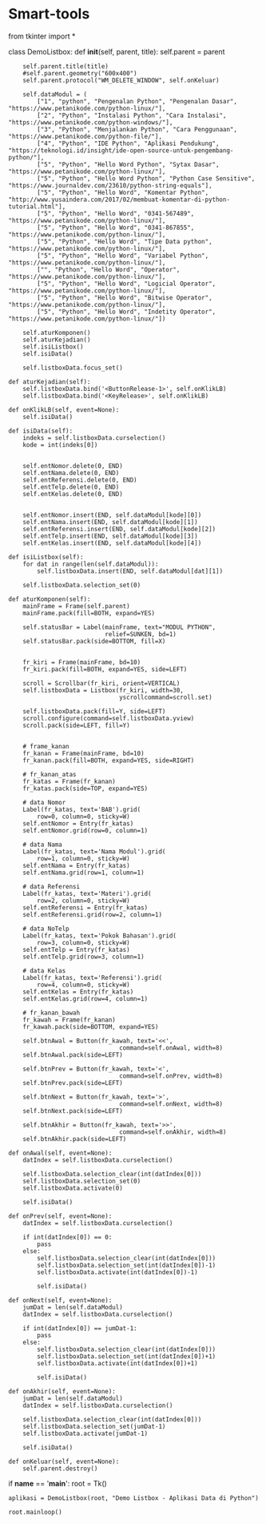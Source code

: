 # Smart-tools
from tkinter import *
 
class DemoListbox:
    def __init__(self, parent, title):
        self.parent = parent
 
        self.parent.title(title)
        #self.parent.geometry("600x400")
        self.parent.protocol("WM_DELETE_WINDOW", self.onKeluar)
 
        self.dataModul = (
            ["1", "python", "Pengenalan Python", "Pengenalan Dasar", "https://www.petanikode.com/python-linux/"],
            ["2", "Python", "Instalasi Python", "Cara Instalasi", "https://www.petanikode.com/python-windows/"],
            ["3", "Python", "Menjalankan Python", "Cara Penggunaan", "https://www.petanikode.com/python-file/"],
            ["4", "Python", "IDE Python", "Aplikasi Pendukung", "https://teknologi.id/insight/ide-open-source-untuk-pengembang-python/"],
            ["5", "Python", "Hello Word Python", "Sytax Dasar", "https://www.petanikode.com/python-linux/"],
            ["5", "Python", "Hello Word Python", "Python Case Sensitive", "https://www.journaldev.com/23610/python-string-equals"],
            ["5", "Python", "Hello Word", "Komentar Python", "http://www.yusaindera.com/2017/02/membuat-komentar-di-python-tutorial.html"],
            ["5", "Python", "Hello Word", "0341-567489", "https://www.petanikode.com/python-linux/"],
            ["5", "Python", "Hello Word", "0341-867855", "https://www.petanikode.com/python-linux/"],
            ["5", "Python", "Hello Word", "Tipe Data python", "https://www.petanikode.com/python-linux/"],
            ["5", "Python", "Hello Word", "Variabel Python", "https://www.petanikode.com/python-linux/"],
            ["", "Python", "Hello Word", "Operator", "https://www.petanikode.com/python-linux/"],
            ["5", "Python", "Hello Word", "Logicial Operator", "https://www.petanikode.com/python-linux/"],
            ["5", "Python", "Hello Word", "Bitwise Operator", "https://www.petanikode.com/python-linux/"],
            ["5", "Python", "Hello Word", "Indetity Operator", "https://www.petanikode.com/python-linux/"])
 
        self.aturKomponen()
        self.aturKejadian()
        self.isiListbox()
        self.isiData()
 
        self.listboxData.focus_set()
 
    def aturKejadian(self):
        self.listboxData.bind('<ButtonRelease-1>', self.onKlikLB)
        self.listboxData.bind('<KeyRelease>', self.onKlikLB)
 
    def onKlikLB(self, event=None):
        self.isiData()
 
    def isiData(self):
        indeks = self.listboxData.curselection()
        kode = int(indeks[0])
 
        
        self.entNomor.delete(0, END)
        self.entNama.delete(0, END)
        self.entReferensi.delete(0, END)
        self.entTelp.delete(0, END)
        self.entKelas.delete(0, END)
 
      
        self.entNomor.insert(END, self.dataModul[kode][0])
        self.entNama.insert(END, self.dataModul[kode][1])
        self.entReferensi.insert(END, self.dataModul[kode][2])
        self.entTelp.insert(END, self.dataModul[kode][3])
        self.entKelas.insert(END, self.dataModul[kode][4])
 
    def isiListbox(self):
        for dat in range(len(self.dataModul)):
            self.listboxData.insert(END, self.dataModul[dat][1])
 
        self.listboxData.selection_set(0)
 
    def aturKomponen(self):
        mainFrame = Frame(self.parent)
        mainFrame.pack(fill=BOTH, expand=YES)
 
        self.statusBar = Label(mainFrame, text="MODUL PYTHON",
                               relief=SUNKEN, bd=1)
        self.statusBar.pack(side=BOTTOM, fill=X)
 
        
        fr_kiri = Frame(mainFrame, bd=10)
        fr_kiri.pack(fill=BOTH, expand=YES, side=LEFT)
 
        scroll = Scrollbar(fr_kiri, orient=VERTICAL)
        self.listboxData = Listbox(fr_kiri, width=30,
                                   yscrollcommand=scroll.set)
 
        self.listboxData.pack(fill=Y, side=LEFT)
        scroll.configure(command=self.listboxData.yview)
        scroll.pack(side=LEFT, fill=Y)
         
 
        # frame_kanan
        fr_kanan = Frame(mainFrame, bd=10)
        fr_kanan.pack(fill=BOTH, expand=YES, side=RIGHT)
 
        # fr_kanan_atas
        fr_katas = Frame(fr_kanan)
        fr_katas.pack(side=TOP, expand=YES)
 
        # data Nomor
        Label(fr_katas, text='BAB').grid(
            row=0, column=0, sticky=W)
        self.entNomor = Entry(fr_katas)
        self.entNomor.grid(row=0, column=1)
 
        # data Nama
        Label(fr_katas, text='Nama Modul').grid(
            row=1, column=0, sticky=W)
        self.entNama = Entry(fr_katas)
        self.entNama.grid(row=1, column=1)
 
        # data Referensi
        Label(fr_katas, text='Materi').grid(
            row=2, column=0, sticky=W)
        self.entReferensi = Entry(fr_katas)
        self.entReferensi.grid(row=2, column=1)
 
        # data NoTelp
        Label(fr_katas, text='Pokok Bahasan').grid(
            row=3, column=0, sticky=W)
        self.entTelp = Entry(fr_katas)
        self.entTelp.grid(row=3, column=1)
 
        # data Kelas
        Label(fr_katas, text='Referensi').grid(
            row=4, column=0, sticky=W)
        self.entKelas = Entry(fr_katas)
        self.entKelas.grid(row=4, column=1)
 
        # fr_kanan_bawah
        fr_kawah = Frame(fr_kanan)
        fr_kawah.pack(side=BOTTOM, expand=YES)
 
        self.btnAwal = Button(fr_kawah, text='<<',
                                   command=self.onAwal, width=8)
        self.btnAwal.pack(side=LEFT)
         
        self.btnPrev = Button(fr_kawah, text='<',
                                   command=self.onPrev, width=8)
        self.btnPrev.pack(side=LEFT)
 
        self.btnNext = Button(fr_kawah, text='>',
                                   command=self.onNext, width=8)
        self.btnNext.pack(side=LEFT)
         
        self.btnAkhir = Button(fr_kawah, text='>>',
                                   command=self.onAkhir, width=8)
        self.btnAkhir.pack(side=LEFT)
 
    def onAwal(self, event=None):
        datIndex = self.listboxData.curselection()
 
        self.listboxData.selection_clear(int(datIndex[0]))
        self.listboxData.selection_set(0)
        self.listboxData.activate(0)
         
        self.isiData()
     
    def onPrev(self, event=None):
        datIndex = self.listboxData.curselection()
 
        if int(datIndex[0]) == 0:
            pass
        else:
            self.listboxData.selection_clear(int(datIndex[0]))
            self.listboxData.selection_set(int(datIndex[0])-1)
            self.listboxData.activate(int(datIndex[0])-1)
         
            self.isiData()
     
    def onNext(self, event=None):
        jumDat = len(self.dataModul)
        datIndex = self.listboxData.curselection()
 
        if int(datIndex[0]) == jumDat-1:
            pass
        else:
            self.listboxData.selection_clear(int(datIndex[0]))
            self.listboxData.selection_set(int(datIndex[0])+1)
            self.listboxData.activate(int(datIndex[0])+1)
         
            self.isiData()
         
    def onAkhir(self, event=None):
        jumDat = len(self.dataModul)
        datIndex = self.listboxData.curselection()
 
        self.listboxData.selection_clear(int(datIndex[0]))
        self.listboxData.selection_set(jumDat-1)
        self.listboxData.activate(jumDat-1)
         
        self.isiData()        
     
    def onKeluar(self, event=None):
        self.parent.destroy()
 
if __name__ == '__main__':
    root = Tk()
 
    aplikasi = DemoListbox(root, "Demo Listbox - Aplikasi Data di Python")
 
    root.mainloop()
